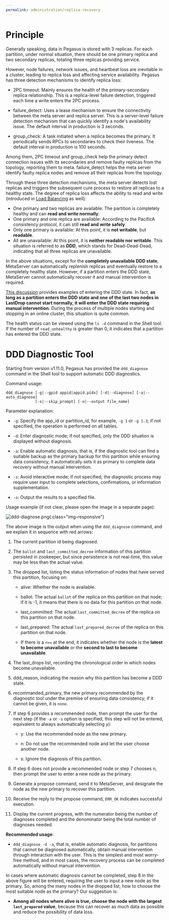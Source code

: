 ```yaml
---
permalink: administration/replica-recovery
---
```


# Principle

Generally speaking, data in Pegasus is stored with 3 replicas. For each partition, under normal situation, there should be one primary replica and two secondary replicas, totaling three replicas providing service.

However, node failures, network issues, and heartbeat loss are inevitable in a cluster, leading to replica loss and affecting service availability. Pegasus has three detection mechanisms to identify replica loss:

* 2PC timeout: Mainly ensures the health of the primary-secondary replica relationship. This is a replica-level failure detection, triggered each time a write enters the 2PC process.

* failure_detect: Uses a lease mechanism to ensure the connectivity between the meta server and replica server. This is a server-level failure detection mechanism that can quickly identify a node's availability issue. The default interval in production is 3 seconds.

* group_check: A task initiated when a replica becomes the primary. It periodically sends RPCs to secondaries to check their liveness. The default interval in production is 100 seconds.

Among them, 2PC timeout and group_check help the primary detect connection issues with its secondaries and remove faulty replicas from the topology, reporting them to meta. failure_detect helps the meta server identify faulty replica nodes and remove all their replicas from the topology.

Through these three detection mechanisms, the meta server detects lost replicas and triggers the subsequent cure process to restore all replicas to a healthy state. The degree of replica loss affects the ability to read and write (introduced in [Load Balancing](rebalance#conceptual) as well):

* One primary and two replicas are available: The partition is completely healthy and can **read and write normally**.
* One primary and one replica are available: According to the PacificA consistency protocol, it can still **read and write safely**.
* Only one primary is available: At this point, it is **not writable**, but **readable**.
* All are unavailable: At this point, it is **neither readable nor writable**. This situation is referred to as **DDD**, which stands for Dead-Dead-Dead, indicating that all three replicas are unavailable.

In the above situations, except for the **completely unavailable DDD state**, MetaServer can automatically replenish replicas and eventually restore to a completely healthy state. However, if a partition enters the DDD state, MetaServer cannot automatically recover it and manual intervention is required.

[This discussion](https://github.com/XiaoMi/rdsn/issues/80) provides examples of entering the DDD state. In fact, **as long as a partition enters the DDD state and one of the last two nodes in LastDrop cannot start normally, it will enter the DDD state requiring manual intervention**. During the process of multiple nodes starting and stopping in an online cluster, this situation is quite common.

The health status can be viewed using the `ls -d` command in the Shell tool. If the number of `read_unhealthy` is greater than 0, it indicates that a partition has entered the DDD state.



# DDD Diagnostic Tool

Starting from version v1.11.0, Pegasus has provided the `ddd_diagnose` command in the Shell tool to support automatic DDD diagnostics.

Command usage:

```
ddd_diagnose [-g|--gpid appid|appid.pidx] [-d|--diagnose] [-a|--auto_diagnose]
             [-s|--skip_prompt] [-o|--output file_name]
```

Parameter explanation:

* `-g`: Specify the app_id or partition_id, for example, `-g 1` or `-g 1.3`; if not specified, the operation is performed on all tables.

* `-d`: Enter diagnostic mode; if not specified, only the DDD situation is displayed without diagnosis.

* `-a`: Enable automatic diagnosis, that is, if the diagnostic tool can find a suitable backup as the primary backup for this partition while ensuring data consistency, it automatically sets it as primary to complete data recovery without manual intervention.

* `-s`: Avoid interactive mode; if not specified, the diagnostic process may require user input to complete selections, confirmations, or information supplementation.

* `-o`: Output the results to a specified file.

  

Usage example (if not clear, please open the image in a separate page):

![ddd-diagnose.png](/assets/images/ddd-diagnose.png){:class="img-responsive"}

The above image is the output when using the `ddd_diagnose` command, and we explain it in sequence with red arrows:

1. The current partition id being diagnosed.

2. The `ballot` and `last_committed_decree` information of this partition persisted in zookeeper, but since persistence is not real-time, this value may be less than the actual value.

3. The dropped list, listing the status information of nodes that have served this partition, focusing on:

   * alive: Whether the node is available.

   * ballot: The actual `ballot` of the replica on this partition on that node; if it is -1, it means that there is no data for this partition on that node.

   * last_committed: The actual `last_committed_decree` of the replica on this partition on that node.

   * last_prepared: The actual `last_prepared_decree` of the replica on this partition on that node.

   * If there is a `<==` at the end, it indicates whether the node is the **latest to become unavailable** or the **second to last to become unavailable**.

4. The last_drops list, recording the chronological order in which nodes become unavailable.

5. ddd_reason, indicating the reason why this partition has become a DDD state.

6. recommanded_primary, the new primary recommended by the diagnostic tool under the premise of ensuring data consistency; if it cannot be given, it is `none`.

7. If step 6 provides a recommended node, then prompt the user for the next step (if the `-a` or `-s` option is specified, this step will not be entered, equivalent to always automatically selecting y):

   * y: Use the recommended node as the new primary.

   * n: Do not use the recommended node and let the user choose another node.

   * s: Ignore the diagnosis of this partition.

8. If step 6 does not provide a recommended node or step 7 chooses n, then prompt the user to enter a new node as the primary.

9. Generate a propose command, send it to MetaServer, and designate the node as the new primary to recover this partition.

10. Receive the reply to the propose command, `ERR_OK` indicates successful execution.

11. Display the current progress, with the numerator being the number of diagnoses completed and the denominator being the total number of diagnoses needed.

**Recommended usage**:

* `ddd_diagnose -d -a`, that is, enable automatic diagnosis, for partitions that cannot be diagnosed automatically, obtain manual intervention through interaction with the user. This is the simplest and most worry-free method, and in most cases, the recovery process can be completed automatically without manual intervention.

In cases where automatic diagnosis cannot be completed, step 8 in the above figure will be entered, requiring the user to input a new node as the primary. So, among the many nodes in the dropped list, how to choose the most suitable node as the primary? Our suggestion is:

* **Among all nodes where alive is true, choose the node with the largest `last_prepared` value**, because this can recover as much data as possible and reduce the possibility of data loss.
